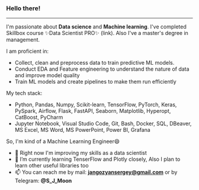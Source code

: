 ### Hello there!
---
I'm passionate about **Data science** and **Machine learning**. I've completed Skillbox course ✨Data Scientist PRO✨ (link). Also I've a master's degree in management.  

I am proficient in:  
* Collect, clean and preprocess data to train predictive ML models.
* Conduct EDA and Feature engineering to understand the nature of data and improve model quality
* Train ML models and create pipelines to make them run efficiently

My tech stack:  
* Python, Pandas, Numpy, Scikit-learn, TensorFlow, PyTorch, Keras, PySpark, Airflow, Flask, FastAPI, Seaborn, Matplotlib, Hyperopt, CatBoost, PyCharm  
* Jupyter Notebook, Visual Studio Code, Git, Bash, Docker, SQL, DBeaver, MS Excel, MS Word, MS PowerPoint, Power BI, Grafana  

So, I'm kind of a Machine Learning Engineer😄

- 🔭 Right now I'm improving my skills as a data scientist  
- 🌱 I’m currently learning TenserFlow and Plotly closely, Also I plan to learn other useful libraries too  
- 📫 You can reach me by mail: **jangozyansergey@gmail.com** or by Telegram: **@S_J_Moon** 

